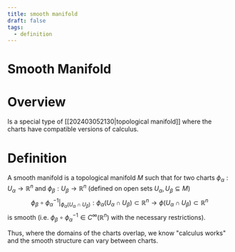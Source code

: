 ```yaml
---
title: smooth manifold
draft: false
tags:
  - definition
---
```

# Smooth Manifold

# Overview
Is a special type of [[202403052130|topological manifold]] where the charts have compatible versions of calculus.

# Definition
A smooth manifold is a topological manifold $M$ such that for two charts $\phi_\alpha:U_\alpha \to \mathbb{R}^n$ and $\phi_\beta:U_\beta \to \mathbb{R}^n$ (defined on open sets $U_\alpha, U_\beta \subseteq M$) 
$$\phi_\beta \circ \phi_\alpha^{-1}\big|_{\phi_\alpha(U_\alpha \cap U_\beta)}: \phi_\alpha(U_\alpha \cap U_\beta) \subset \mathbb{R}^n \longrightarrow  \phi(U_\alpha \cap U_\beta)\subset \mathbb{R}^n$$
is smooth (i.e. $\phi_\beta \circ \phi_\alpha^{-1} \in C^\infty(\mathbb{R}^n)$ with the necessary restrictions). 

Thus, where the domains of the charts overlap, we know "calculus works" and the smooth structure can vary between charts. 